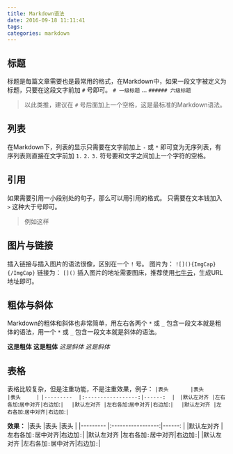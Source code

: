 ```yaml
---
title: Markdown语法
date: 2016-09-18 11:11:41
tags:
categories: markdown
---
```


## 标题
标题是每篇文章需要也是最常用的格式，在Markdown中，如果一段文字被定义为标题，只要在这段文字前加 `#` 号即可。
`# 一级标题`
...
`###### 六级标题`
> 以此类推，建议在 `#` 号后面加上一个空格，这是最标准的Markdown语法。

## 列表
在Markdown下，列表的显示只需要在文字前加上 `-` 或 `*` 即可变为无序列表，有序列表则直接在文字前加 `1.` `2.` `3.` 符号要和文字之间加上一个字符的空格。

## 引用
如果需要引用一小段别处的句子，那么可以用引用的格式。
只需要在文本钱加入 `>` 这种大于号即可。
> 例如这样

## 图片与链接
插入链接与插入图片的语法很像，区别在一个 `!` 号。
图片为： `![](){ImgCap}{/ImgCap}`
链接为： `[]()`
插入图片的地址需要图床，推荐使用[七牛云]()，生成URL地址即可。

## 粗体与斜体
Markdown的粗体和斜体也非常简单，用左右各两个 `*` 或 `_` 包含一段文本就是粗体的语法，用一个 `*` 或 `_` 包含一段文本就是斜体的语法。

**这是粗体** __这是粗体__
*这是斜体*   _这是斜体_

## 表格
表格比较复杂，但是注重功能，不是注重效果，例子：
`
|表头       |表头               |表头     |
`
`
|---------  |:-----------------:|------:  |
`
`
|默认左对齐 |左右各加`:`居中对齐|右边加`:`|
`
`
|默认左对齐 |左右各加`:`居中对齐|右边加`:`|
`
`
|默认左对齐 |左右各加`:`居中对齐|右边加`:`|
`


**效果：**
|表头       |表头               |表头     |
|---------  |:-----------------:|------:  |
|默认左对齐 |左右各加`:`居中对齐|右边加`:`|
|默认左对齐 |左右各加`:`居中对齐|右边加`:`|
|默认左对齐 |左右各加`:`居中对齐|右边加`:`|
